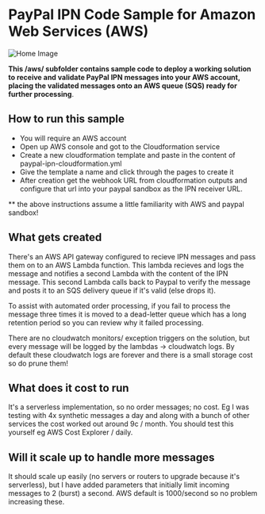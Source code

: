 # PayPal IPN Code Sample for Amazon Web Services (AWS) 

![Home Image](https://raw.githubusercontent.com/wiki/paypal/PayPal-PHP-SDK/images/homepage.jpg)


**This /aws/ subfolder contains sample code to deploy a working solution to receive and validate PayPal IPN messages into your AWS account, placing the validated messages onto an AWS queue (SQS) ready for further processing**.

## How to run this sample

* You will require an AWS account
* Open up AWS console and got to the Cloudformation service
* Create a new cloudformation template and paste in the content of paypal-ipn-cloudformation.yml
* Give the template a name and click through the pages to create it
* After creation get the webhook URL from cloudformation outputs and configure that url into your paypal sandbox as the IPN receiver URL.

** the above instructions assume a little familiarity with AWS and paypal sandbox!

## What gets created

There's an AWS API gateway configured to recieve IPN messages and pass them on to an AWS Lambda function.  This lambda recieves and logs the message and notifies a second Lambda with the content of the IPN message.  This second Lambda calls back to Paypal to verify the message and posts it to an SQS delivery queue if it's valid (else drops it).

To assist with automated order processing, if you fail to process the message three times it is moved to a dead-letter queue which has a long retention period so you can review why it failed processing.

There are no cloudwatch monitors/ exception triggers on the solution, but every message will be logged by the lambdas -> cloudwatch logs.  By default these cloudwatch logs are forever and there is a small storage cost so do prune them! 

## What does it cost to run

It's a serverless implementation, so no order messages; no cost. Eg I was testing with 4x synthetic messages a day and along with a bunch of other services the cost worked out around 9c / month.  You should test this yourself eg AWS Cost Explorer / daily.

## Will it scale up to handle more messages

It should scale up easily (no servers or routers to upgrade because it's serverless), but I have added parameters that initially limit incoming messages to 2 (burst) a second.  AWS default is 1000/second so no problem increasing these.

